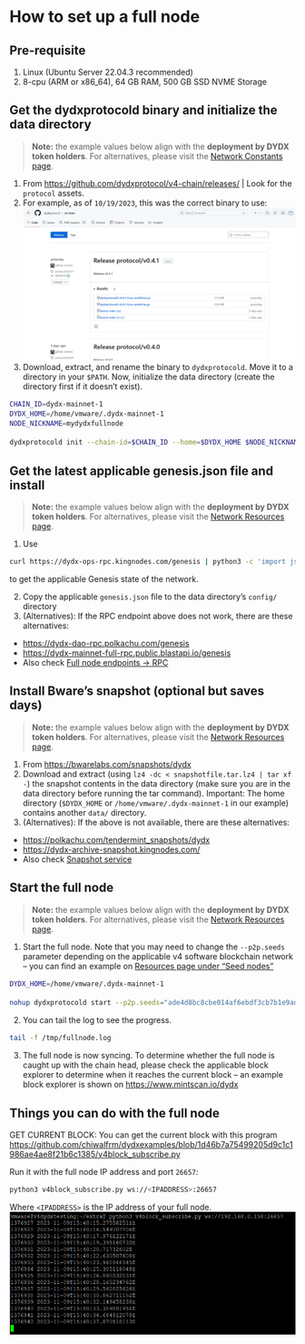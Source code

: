# How to set up a full node

## Pre-requisite
1. Linux (Ubuntu Server 22.04.3 recommended)
2. 8-cpu (ARM or x86_64), 64 GB RAM, 500 GB SSD NVME Storage

## Get the dydxprotocold binary and initialize the data directory
> **Note:** the example values below align with the **deployment by DYDX token holders**. For alternatives, please visit the [Network Constants page](../infrastructure_providers-network/network_constants.mdx).

1. From https://github.com/dydxprotocol/v4-chain/releases/ | Look for the `protocol` assets.
2. For example, as of `10/19/2023`, this was the correct binary to use:
![dYdX Protocol Binary](../../artifacts/how_to_set_up_full_node_binary_download.png)
3. Download, extract, and rename the binary to `dydxprotocold`.  Move it to a directory in your `$PATH`.  Now, initialize the data directory (create the directory first if it doesn’t exist).
```bash
CHAIN_ID=dydx-mainnet-1
DYDX_HOME=/home/vmware/.dydx-mainnet-1
NODE_NICKNAME=mydydxfullnode

dydxprotocold init --chain-id=$CHAIN_ID --home=$DYDX_HOME $NODE_NICKNAME
```

## Get the latest applicable genesis.json file and install
> **Note:** the example values below align with the **deployment by DYDX token holders**. For alternatives, please visit the [Network Resources page](../infrastructure_providers-network/resources.mdx).

1. Use 
```bash
curl https://dydx-ops-rpc.kingnodes.com/genesis | python3 -c 'import json,sys;print(json.dumps(json.load(sys.stdin)["result"]["genesis"], indent=2))' > genesis.json 
```
to get the applicable Genesis state of the network.

2. Copy the applicable `genesis.json` file to the data directory’s `config/` directory
3. (Alternatives): If the RPC endpoint above does not work, there are these alternatives:
 - https://dydx-dao-rpc.polkachu.com/genesis
 - https://dydx-mainnet-full-rpc.public.blastapi.io/genesis
 - Also check [Full node endpoints → RPC](../infrastructure_providers-network/resources.mdx#full-node-endpoints)

## Install Bware’s snapshot (optional but saves days)
> **Note:** the example values below align with the **deployment by DYDX token holders**. For alternatives, please visit the [Network Resources page](../infrastructure_providers-network/resources.mdx).

1. From https://bwarelabs.com/snapshots/dydx
2. Download and extract (using `lz4 -dc < snapshotfile.tar.lz4 | tar xf -`) the snapshot contents in the data directory (make sure you are in the data directory before running the tar command).  Important: The home directory (`$DYDX_HOME` or `/home/vmware/.dydx-mainnet-1` in our example) contains another `data/` directory.
3. (Alternatives): If the above is not available, there are these alternatives:
 - https://polkachu.com/tendermint_snapshots/dydx
 - https://dydx-archive-snapshot.kingnodes.com/
 - Also check [Snapshot service](../infrastructure_providers-network/resources.mdx#snapshot-service)

## Start the full node
> **Note:** the example values below align with the **deployment by DYDX token holders**. For alternatives, please visit the [Network Resources page](../infrastructure_providers-network/resources.mdx).

1. Start the full node. Note that you may need to change the `--p2p.seeds` parameter depending on the applicable v4 software blockchain network – you can find an example on [Resources page under “Seed nodes”](../infrastructure_providers-network/resources.mdx#seed-nodes)
```bash
DYDX_HOME=/home/vmware/.dydx-mainnet-1

nohup dydxprotocold start --p2p.seeds="ade4d8bc8cbe014af6ebdf3cb7b1e9ad36f412c0@seeds.polkachu.com:23856,65b740ee326c9260c30af1f044e9cda63c73f7c1@seeds.kingnodes.net:23856,f04a77b92d0d86725cdb2d6b7a7eb0eda8c27089@dydx-mainnet-seed.bwarelabs.com:36656,20e1000e88125698264454a884812746c2eb4807@seeds.lavenderfive.com:23856,c2c2fcb5e6e4755e06b83b499aff93e97282f8e8@tenderseed.ccvalidators.com:26401,4f20c3e303c9515051b6276aeb89c0b88ee79f8f@seed.dydx.cros-nest.com:26656,a9cae4047d5c34772442322b10ef5600d8e54900@dydx-mainnet-seednode.allthatnode.com:26656,802607c6db8148b0c68c8a9ec1a86fd3ba606af6@64.227.38.88:26656,4c30c8a95e26b07b249813b677caab28bf0c54eb@rpc.dydx.nodestake.top:666,ebc272824924ea1a27ea3183dd0b9ba713494f83@dydx-mainnet-seed.autostake.com:27366" --home=$DYDX_HOME --non-validating-full-node=true > /tmp/fullnode.log 2>&1 &
```
2. You can tail the log to see the progress.
```bash
tail -f /tmp/fullnode.log
```
3. The full node is now syncing. To determine whether the full node is caught up with the chain head, please check the applicable block explorer to determine when it reaches the current block – an example block explorer is shown on https://www.mintscan.io/dydx

## Things you can do with the full node
GET CURRENT BLOCK: You can get the current block with this program https://github.com/chiwalfrm/dydxexamples/blob/1d46b7a75499205d9c1c1986ae4ae8f21b6c1385/v4block_subscribe.py

Run it with the full node IP address and port `26657`:
```bash
python3 v4block_subscribe.py ws://<IPADDRESS>:26657
```
Where `<IPADDRESS>` is the IP address of your full node.
![Full node usage example](../../artifacts/how_to_set_up_full_node_usage_example.png)